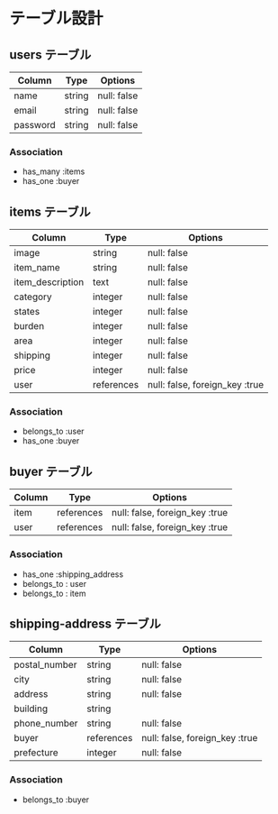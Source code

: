 # テーブル設計

## users テーブル

| Column   | Type   | Options     |
| -------- | ------ | ----------- |
| name     | string | null: false |
| email    | string | null: false |
| password | string | null: false |

### Association

- has_many :items
- has_one  :buyer



## items テーブル

| Column           | Type        | Options                           |
| ---------------  | ----------- | --------------------------------- |
| image            | string      | null: false                       |
| item_name        | string      | null: false                       |
| item_description | text        | null: false                       |
| category         | integer     | null: false                       |
| states           | integer     | null: false                       |
| burden           | integer     | null: false                       |
| area             | integer     | null: false                       |
| shipping         | integer     | null: false                       |
| price            | integer     | null: false                       |
| user             | references  | null: false, foreign_key :true    |

### Association

- belongs_to :user
- has_one :buyer




## buyer テーブル

| Column           | Type       | Options                        |
| ---------------- | ---------- | ------------------------------ |
| item             | references | null: false, foreign_key :true |
| user             | references | null: false, foreign_key :true |

### Association

- has_one :shipping_address
- belongs_to : user
- belongs_to : item



## shipping-address テーブル

| Column          | Type       | Options                          |
| --------------- | ---------- | -------------------------------- |
| postal_number   | string     | null: false                      |
| city            | string     | null: false                      |
| address         | string     | null: false                      |
| building        | string     |                                  |
| phone_number    | string    | null: false                      |
| buyer           | references | null: false, foreign_key :true   |
| prefecture      | integer    | null: false                      |

### Association

- belongs_to :buyer
